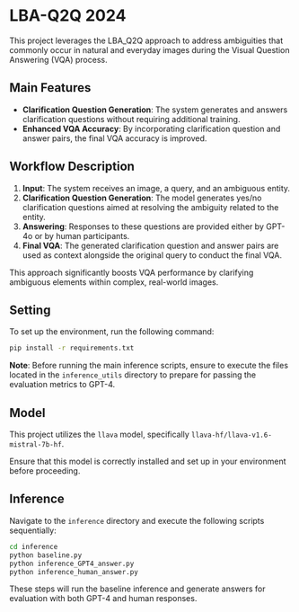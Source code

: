 # LBA-Q2Q 2024
This project leverages the LBA_Q2Q approach to address ambiguities that commonly occur in natural and everyday images during the Visual Question Answering (VQA) process.

## Main Features
- **Clarification Question Generation**: The system generates and answers clarification questions without requiring additional training.
- **Enhanced VQA Accuracy**: By incorporating clarification question and answer pairs, the final VQA accuracy is improved.

## Workflow Description
1. **Input**: The system receives an image, a query, and an ambiguous entity.
2. **Clarification Question Generation**: The model generates yes/no clarification questions aimed at resolving the ambiguity related to the entity.
3. **Answering**: Responses to these questions are provided either by GPT-4o or by human participants.
4. **Final VQA**: The generated clarification question and answer pairs are used as context alongside the original query to conduct the final VQA.


This approach significantly boosts VQA performance by clarifying ambiguous elements within complex, real-world images.

## Setting
To set up the environment, run the following command:

```bash
pip install -r requirements.txt
```

**Note**: Before running the main inference scripts, ensure to execute the files located in the `inference_utils` directory to prepare for passing the evaluation metrics to GPT-4.

## Model
This project utilizes the `llava` model, specifically `llava-hf/llava-v1.6-mistral-7b-hf`.


Ensure that this model is correctly installed and set up in your environment before proceeding.

## Inference
Navigate to the `inference` directory and execute the following scripts sequentially:

```bash
cd inference
python baseline.py
python inference_GPT4_answer.py
python inference_human_answer.py
```

These steps will run the baseline inference and generate answers for evaluation with both GPT-4 and human responses.